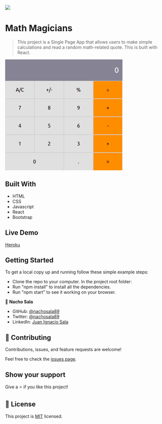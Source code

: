 ![](https://img.shields.io/badge/Microverse-blueviolet)

# Math Magicians

> This project is a Single Page App that allows users to make simple calculations and read a random math-related quote. This is built with React.

![screenshot](./screenshot.png)

## Built With

- HTML
- CSS
- Javascript
- React
- Bootstrap

## Live Demo

[Heroku](https://math-magicians-nacho.herokuapp.com/)

## Getting Started

To get a local copy up and running follow these simple example steps:
- Clone the repo to your computer.
In the project root folder: 
- Run "npm install" to install all the dependencies.
- Run "npm start" to see it working on your browser.

👤 **Nacho Sala**

- GitHub: [@nachosala89](https://github.com/nachosala89)
- Twitter: [@nachosala89](https://twitter.com/nachosala89)
- LinkedIn: [Juan Ignacio Sala](https://www.linkedin.com/in/juan-ignacio-sala)


## 🤝 Contributing

Contributions, issues, and feature requests are welcome!

Feel free to check the [issues page](../../issues/).

## Show your support

Give a ⭐️ if you like this project!


## 📝 License

This project is [MIT](./MIT.md) licensed.
